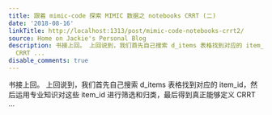 ```yaml
---
title: 跟着 mimic-code 探索 MIMIC 数据之 notebooks CRRT (二)
date: '2018-08-16'
linkTitle: http://localhost:1313/post/mimic-code-notebooks-crrt2/
source: Home on Jackie's Personal Blog
description: 书接上回。 上回说到，我们首先自己搜索 d_items 表格找到对应的 item_id，然后运用专业知识对这些 item_id 进行筛选和归类，最后得到真正能够定义
  CRRT ...
disable_comments: true
---
```

书接上回。 上回说到，我们首先自己搜索 d_items 表格找到对应的 item_id，然后运用专业知识对这些 item_id 进行筛选和归类，最后得到真正能够定义 CRRT ...